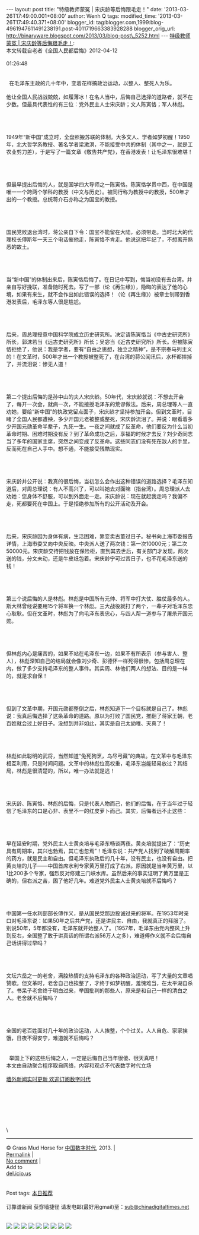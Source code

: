 --- layout: post title: "特级教师蒙冤 | 宋庆龄等后悔跟毛走！" date:
'2013-03-26T17:49:00.001+08:00' author: Wenh Q tags: modified\_time:
'2013-03-26T17:49:40.371+08:00' blogger\_id:
tag:blogger.com,1999:blog-4961947611491238191.post-4011719663383928288
blogger\_orig\_url:
http://binaryware.blogspot.com/2013/03/blog-post\_5252.html ---
[特级教师蒙冤 |
宋庆龄等后悔跟毛走！](http://feedproxy.google.com/~r/chinagfwblog/~3/gTDvML4zbbs/):
\
本文转载自老者《全国人民都后悔》2012-04-12\
\
01:26:48\
\
\
  在毛泽东主政的几十年中，变着花样搞政治运动，以整人、整死人为乐。\
\
他让全国人民战战兢兢，如履薄冰！在名人当中，后悔自己选择的道路者，就不在少数。但最具代表性的有三位：党外民主人士宋庆龄；文人陈寅恪；军人林彪。\
\
\
\
\
1949年“新中国”成立时，全盘照搬苏联的体制。大多文人、学者如梦初醒！1950年，北大哲学系教授、著名学者梁漱溟，不能接受中共的体制（其中之一，就是工农业剪刀差），于是写了一篇文章《敬告共产党》，在香港发表！让毛泽东很难堪！\
\
\
\
\
但最早提出后悔的人，就是国学四大导师之一陈寅恪。陈寅恪学贯中西，在中国是唯一一个跨两个学科的教授（中文与历史）。被同行称为教授中的教授，500年才出的一个教授。总统蒋介石亦称之为国宝的教授。\
\
\
\
\
国民党败退台湾时，蒋公亲自下令：国宝不能留在大陆，必须带走。当时北大的代理校长傅斯年一天三个电话催他走，陈寅恪不肯走。他说这把年纪了，不想离开熟悉的故土。\
\
\
\
\
当“新中国”的体制出来后，陈寅恪后悔了。在日记中写到，悔当初没有去台湾。并亲自写好挽联，准备随时死去。写了一部（论《再生缘》），隐晦的表达了他的心境，如果有来生，就不会作出如此错误的选择！（论《再生缘》）被章士钊带到香港发表后，毛泽东等人很是尴尬。\
\
\
\
\
后来，周总理授意中国科学院成立历史研究所。决定请陈寅恪当《中古史研究所》所长，郭沫若当《远古史研究所》所长；吴宓当《近古史研究所》所长。但被陈寅恪拒绝了，他说：我是学者，要有“自由之思想，独立之精神”，是不宗奉马列主义的！在文革时，500年才出一个教授被整死了，在台湾的蒋公闻讯后，水杯都摔掉了，并流泪说：惨无人道！\
\
\
\
\
第二个提出后悔的是孙中山的夫人宋庆龄。50年代，宋庆龄就说：不想去开会了，每开一次会，就病一次，不能接授毛泽东的荒谬做法。后来，周总理等人一直劝她，要给“新中国”的执政党留点面子，宋庆龄才坚持参加开会。但到文革时，目睹了全国人民都遭殃，多少开国元老被整或整死，宋庆龄流泪了。并说：眼看着多少开国元勋革命半辈子，九死一生。一夜之间就成了反革命，他们要反为什么当初革命时期、困难时期没有反？到了革命成功之后，享福的时候才去反？刘少奇同志当了多年的国家主席，突然之间变成了反革命。这些同志们没有死在敌人的手里，反而死在自己人手中。想不通，不能接受残酷现实。\
\
\
\
\
宋庆龄并公开说：我真的很后悔，当初怎么会作出这种错误的道路选择？毛泽东知道后，对周总理说：有人不高兴了，可以叫她去对面嘛（指台湾）。周总理派人去劝她：您身体不舒服，可以到外面走一走。宋庆龄说：现在就赶我走吗？我偏不走，死都要死在中国上。于是拒绝参加所有的公开活动及开会。\
\
\
\
\
后来，宋庆龄因为身体有病，生活困难，靠变卖古董过日子。秘书向上海市委报告详情，上海市委又向中央反映。中央派人送了两次钱：第一次10000元；第二次50000元。宋庆龄交待把钱放在保险柜，直到其去世后，有关部门才发现，两次送的钱，分文未动，还是牛皮纸包着。宋庆龄宁可过苦日子，也不花毛泽东送的钱！\
\
\
\
\
第三个说后悔的人是林彪。林彪是中国所有元帅、将军中打大仗、胜仗最多的人。斯大林曾经说要用15个将军换一个林彪。三大战役就打了两个，一辈子对毛泽东忠心耿耿。但在文革时，林彪为了向毛泽东表忠心，与四人帮一道参与了屠杀开国元勋。\
\
\
\
\
但林彪内心是痛苦的，如果不站在毛泽东一边，如果不有所表示（参与害人、整人），林彪深知自己的结局就会像刘少奇、彭德怀一样死得很惨。包括周总理在内，做了多少支持毛泽东的整人事件。其实周、林他们两人的想法、目的是一样的，就是求自保！\
\
\
\
\
但到了文革中期，开国元勋都整倒之后，林彪知道下一个目标就是自己了。林彪说：我真后悔选择了这条革命的道路。原以为打败了国民党，推翻了蒋家王朝，老百姓就会过上好日子。没想到并非如此，其实是自己太幼稚、天真了！\
\
\
\
\
林彪如此聪明的武将，当然知道“兔死狗烹，鸟尽弓藏”的典故。在文革中与毛泽东相互利用，只是时间问题。文革中的林彪位高权重，毛泽东岂能轻易放过？其结局，林彪是很清楚的，所以，唯一办法就是逃！\
\
\
\
\
宋庆龄、陈寅恪、林彪的后悔，只是代表人物而己，他们的后悔，在于当年过于轻信了毛泽东的口是心非、表里不一的红皮萝卜而己。其实，后悔者远不止这些：\
\
\
\
\
早在延安时期，党外民主人士黄炎培与毛泽东畅谈两夜。黄炎培就提出了：“历史具有周期率，其兴也勃焉，其亡也忽焉”！毛泽东说：共产党人找到了破解周期率的药方，就是民主和自由。但毛泽东执政后的几十年，没有民主，也没有自由。把黄炎培的儿子——中国首席水利专家黄万里打成了右派。原因就是当年黄万里，以1比200多个专家，强烈反对修建三门峡水库。虽然后来的事实证明了黄万里是正确的，但右派之苦，困了他好几年。难道党外民主人士黄炎培就不后悔吗？\
\
\
\
\
中国第一任水利部部长傅作义，是从国民党那边投诚过来的将军。在1953年时亲口对毛泽东说：如果50年之后共产党，还是讲民主、自由，我就真正的拜服了。别说50年，5年都没有，毛泽东就开始整人了。（1957年，毛泽东由党内整风上升到反右，全国整了敢于讲真话的所谓右派56万人之多），难道傅作义就不会后悔自己话讲得过早吗？\
\
\
\
\
文坛六岳之一的老舍，满腔热情的支持毛泽东的各种政治运动，写了大量的文章唱赞歌。但文革时，老舍自己也挨整了，才终于如梦初醒，羞愧难当，在太平湖自杀了。书呆子老舍终于明白过来，举国批判的那些人，原来是和自己一样的清白之人。老舍就不后悔吗？\
\
\
\
\
全国的老百姓面对几十年的政治运动，人人挨整，个个过关。人人自危、家家挨饿，日夜不得安宁，难道就不后悔吗？\
\
\
  举国上下的这些后悔之人，一定是后悔自己当年很傻、很天真吧！\
本文由自动聚合程序取自网络，内容和观点不代表数字时代立场\
\
[墙外新闻实时更新 欢迎订阅数字时代](http://eepurl.com/msuvD)\
\
\
\
\
\
\
\
\

* * * * *

© Grass Mud Horse for
[中国数字时代](https://kexueshangwang.info/chinese), 2013. |\
[Permalink](https://kexueshangwang.info/chinese/2013/03/%e7%89%b9%e7%ba%a7%e6%95%99%e5%b8%88%e8%92%99%e5%86%a4-%e8%bd%ac%e8%bd%bd%e5%ae%8b%e5%ba%86%e9%be%84%e7%ad%89%e5%90%8e%e6%82%94%e8%b7%9f%e6%af%9b%e8%b5%b0%ef%bc%81/)
|\
[No
comment](https://kexueshangwang.info/chinese/2013/03/%e7%89%b9%e7%ba%a7%e6%95%99%e5%b8%88%e8%92%99%e5%86%a4-%e8%bd%ac%e8%bd%bd%e5%ae%8b%e5%ba%86%e9%be%84%e7%ad%89%e5%90%8e%e6%82%94%e8%b7%9f%e6%af%9b%e8%b5%b0%ef%bc%81/#comments)
|\
Add to\
[del.icio.us](http://del.icio.us/post?url=https://kexueshangwang.info/chinese/2013/03/%e7%89%b9%e7%ba%a7%e6%95%99%e5%b8%88%e8%92%99%e5%86%a4-%e8%bd%ac%e8%bd%bd%e5%ae%8b%e5%ba%86%e9%be%84%e7%ad%89%e5%90%8e%e6%82%94%e8%b7%9f%e6%af%9b%e8%b5%b0%ef%bc%81/&title=%E7%89%B9%E7%BA%A7%E6%95%99%E5%B8%88%E8%92%99%E5%86%A4%20%7C%20%E5%AE%8B%E5%BA%86%E9%BE%84%E7%AD%89%E5%90%8E%E6%82%94%E8%B7%9F%E6%AF%9B%E8%B5%B0%EF%BC%81)\
\
\
Post tags:
[本日推荐](https://kexueshangwang.info/chinese/tag/%e6%9c%ac%e6%97%a5%e6%8e%a8%e8%8d%90/?category=10466)\
\
订靠谱新闻 获穿墙捷径
请发电邮(最好用gmail)至：sub@chinadigitaltimes.net\
\
\
[![](http://feeds.feedburner.com/~ff/chinagfwblog?d=yIl2AUoC8zA)](http://feeds.feedburner.com/~ff/chinagfwblog?a=gTDvML4zbbs:BHFIabPHcm0:yIl2AUoC8zA)
[![](http://feeds.feedburner.com/~ff/chinagfwblog?i=gTDvML4zbbs:BHFIabPHcm0:-BTjWOF_DHI)](http://feeds.feedburner.com/~ff/chinagfwblog?a=gTDvML4zbbs:BHFIabPHcm0:-BTjWOF_DHI)
[![](http://feeds.feedburner.com/~ff/chinagfwblog?i=gTDvML4zbbs:BHFIabPHcm0:F7zBnMyn0Lo)](http://feeds.feedburner.com/~ff/chinagfwblog?a=gTDvML4zbbs:BHFIabPHcm0:F7zBnMyn0Lo)
[![](http://feeds.feedburner.com/~ff/chinagfwblog?i=gTDvML4zbbs:BHFIabPHcm0:V_sGLiPBpWU)](http://feeds.feedburner.com/~ff/chinagfwblog?a=gTDvML4zbbs:BHFIabPHcm0:V_sGLiPBpWU)
[![](http://feeds.feedburner.com/~ff/chinagfwblog?d=qj6IDK7rITs)](http://feeds.feedburner.com/~ff/chinagfwblog?a=gTDvML4zbbs:BHFIabPHcm0:qj6IDK7rITs)
[![](http://feeds.feedburner.com/~ff/chinagfwblog?d=l6gmwiTKsz0)](http://feeds.feedburner.com/~ff/chinagfwblog?a=gTDvML4zbbs:BHFIabPHcm0:l6gmwiTKsz0)
[![](http://feeds.feedburner.com/~ff/chinagfwblog?i=gTDvML4zbbs:BHFIabPHcm0:gIN9vFwOqvQ)](http://feeds.feedburner.com/~ff/chinagfwblog?a=gTDvML4zbbs:BHFIabPHcm0:gIN9vFwOqvQ)
[![](http://feeds.feedburner.com/~ff/chinagfwblog?d=TzevzKxY174)](http://feeds.feedburner.com/~ff/chinagfwblog?a=gTDvML4zbbs:BHFIabPHcm0:TzevzKxY174)
![](http://feeds.feedburner.com/~r/chinagfwblog/~4/gTDvML4zbbs)
